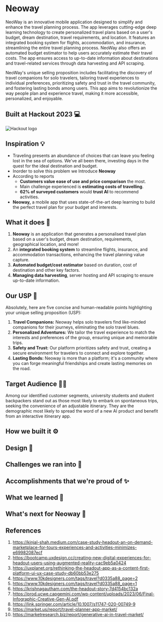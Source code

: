 # Neoway

NeoWay is an innovative mobile application designed to simplify and enhance the travel planning process. The app leverages cutting-edge deep learning technology to create personalized travel plans based on a user's budget, dream destination, travel requirements, and location. It features an integrated booking system for flights, accommodation, and insurance, streamlining the entire travel planning process. NeoWay also offers an automated budget estimator to help users accurately estimate their travel costs. The app ensures access to up-to-date information about destinations and travel-related services through data harvesting and API scraping.

NeoWay's unique selling proposition includes facilitating the discovery of travel companions for solo travelers, tailoring travel experiences to individual preferences, prioritizing safety and trust in the travel community, and fostering lasting bonds among users. This app aims to revolutionize the way people plan and experience travel, making it more accessible, personalized, and enjoyable.

## Built at Hackout 2023 💻

![Hackout logo](https://hackout2023.devfolio.co/_next/image?url=https%3A%2F%2Fassets.devfolio.co%2Fhackathons%2Fef258d55122d48cdb2cd11e5e0bab633%2Fassets%2Fcover%2F463.png&w=1440&q=100)


## Inspiration 💡

- Traveling presents an abundance of choices that can leave you feeling lost in the sea of options. We've all been there, investing days in the quest for the ideal destination and budget.
- Inorder to solve this problem we Introduce **Neoway**
- According to reports
  - **Customers value ease of use and price comparison** the most.
  - Main challenge experienced is **estimating costs of travelling**.
  - **62% of surveyed customers** would **trust AI** to recommend activities.
- **Neoway,** a mobile app that uses state-of-the-art deep learning to build the perfect travel plan for your budget and interests.

## What it does 🤔

1. **Neoway** is an application that generates a personalised travel plan based on a user's budget, dream destination, requirements, geographical location, and more!
2. An **integrated booking system** to streamline flights, insurance, and accommodation transactions, enhancing the travel planning value capture.
3. **Automated budget/cost estimator** based on duration, cost of destination and other key factors.
4. **Managing data harvesting**, server hosting and API scraping to ensure up-to-date information.

## Our USP 💫

Absolutely, here are five concise and human-readable points highlighting your unique selling proposition (USP):

1. **Travel Companions:** Neoway helps solo travelers find like-minded companions for their journeys, eliminating the solo travel blues.
2. **Personalized Adventures:** We tailor the travel experience to match the interests and preferences of the group, ensuring unique and memorable trips.
3. **Safety and Trust:** Our platform prioritizes safety and trust, creating a secure environment for travelers to connect and explore together.
4. **Lasting Bonds:** Neoway is more than a platform; it's a community where you can forge meaningful friendships and create lasting memories on the road.

## Target Audience 🧑‍🎓

Among our identified customer segments, university students and student backpackers stand out as those most likely to embark on spontaneous trips, seeking the convenience of an adjustable itinerary. They are the demographic most likely to spread the word of a new AI product and benefit from an interactive itinerary app.

## How we built it ⚙️

## Design 🎨


## Challenges we ran into 😤

## Accomplishments that we're proud of ✨

## What we learned 🙌

## What's next for Neoway 🚀

## References

1. https://kinjal-shah.medium.com/case-study-headout-an-on-demand-marketplace-for-tours-experiences-and-activities-minimizes-e69982087ecf
2. https://bootcamp.uxdesign.cc/creating-new-digital-experiences-for-headout-users-using-augmented-reality-cac9eb5a0424
3. https://uxplanet.org/rethinking-the-headout-app-as-a-content-first-platform-ui-ux-case-study-db60bb53e275
4. https://www.10kdesigners.com/tags/travel?d0335a88_page=2
5. https://www.10kdesigners.com/tags/travel?d0335a88_page=1
6. https://krishnagautham.com/the-headout-story-7d4154bc132a
7. https://prod.ucwe.capgemini.com/wp-content/uploads/2023/06/Final-Infographic-Creative-Gen-AI.pdf
8. https://link.springer.com/article/10.1007/s11747-020-00749-9
9. https://market.us/report/travel-planner-app-market/
10. https://marketresearch.biz/report/generative-ai-in-travel-market/